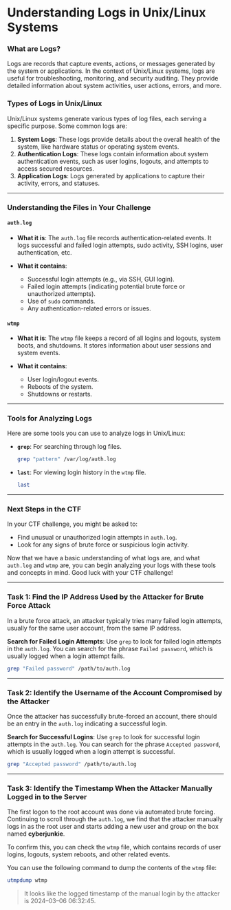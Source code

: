 # Understanding Logs in Unix/Linux Systems

### What are Logs?

Logs are records that capture events, actions, or messages generated by the system or applications. In the context of Unix/Linux systems, logs are useful for troubleshooting, monitoring, and security auditing. They provide detailed information about system activities, user actions, errors, and more.

### Types of Logs in Unix/Linux

Unix/Linux systems generate various types of log files, each serving a specific purpose. Some common logs are:

1. **System Logs**: These logs provide details about the overall health of the system, like hardware status or operating system events.
2. **Authentication Logs**: These logs contain information about system authentication events, such as user logins, logouts, and attempts to access secured resources.
3. **Application Logs**: Logs generated by applications to capture their activity, errors, and statuses.

---

### Understanding the Files in Your Challenge

#### `auth.log`

- **What it is**: The `auth.log` file records authentication-related events. It logs successful and failed login attempts, sudo activity, SSH logins, user authentication, etc.
  
- **What it contains**:
    - Successful login attempts (e.g., via SSH, GUI login).
    - Failed login attempts (indicating potential brute force or unauthorized attempts).
    - Use of `sudo` commands.
    - Any authentication-related errors or issues.

#### `wtmp`

- **What it is**: The `wtmp` file keeps a record of all logins and logouts, system boots, and shutdowns. It stores information about user sessions and system events.

- **What it contains**:
    - User login/logout events.
    - Reboots of the system.
    - Shutdowns or restarts.

---

### Tools for Analyzing Logs

Here are some tools you can use to analyze logs in Unix/Linux:

- **`grep`**: For searching through log files.
  
    ```bash
    grep "pattern" /var/log/auth.log
    ```

- **`last`**: For viewing login history in the `wtmp` file.
  
    ```bash
    last
    ```

---

### Next Steps in the CTF

In your CTF challenge, you might be asked to:

- Find unusual or unauthorized login attempts in `auth.log`.
- Look for any signs of brute force or suspicious login activity.



Now that we have a basic understanding of what logs are, and what `auth.log` and `wtmp` are, you can begin analyzing your logs with these tools and concepts in mind. Good luck with your CTF challenge!

---
### **Task 1: Find the IP Address Used by the Attacker for Brute Force Attack**

In a brute force attack, an attacker typically tries many failed login attempts, usually for the same user account, from the same IP address.

**Search for Failed Login Attempts**: Use `grep` to look for failed login attempts in the `auth.log`. You can search for the phrase `Failed password`, which is usually logged when a login attempt fails.

```bash
grep "Failed password" /path/to/auth.log

```
---

### **Task 2: Identify the Username of the Account Compromised by the Attacker**

Once the attacker has successfully brute-forced an account, there should be an entry in the `auth.log` indicating a successful login.

**Search for Successful Logins**: Use `grep` to look for successful login attempts in the `auth.log`. You can search for the phrase `Accepted password`, which is usually logged when a login attempt is successful.

```bash
grep "Accepted password" /path/to/auth.log

```
---
### Task 3: Identify the Timestamp When the Attacker Manually Logged in to the Server

The first logon to the root account was done via automated brute forcing. Continuing to scroll through the `auth.log`, we find that the attacker manually logs in as the root user and starts adding a new user and group on the box named **cyberjunkie**.

To confirm this, you can check the `wtmp` file, which contains records of user logins, logouts, system reboots, and other related events. 

You can use the following command to dump the contents of the `wtmp` file:

```bash
utmpdump wtmp
````
> It looks like the logged timestamp of the manual login by the attacker is 2024–03–06 06:32:45.



